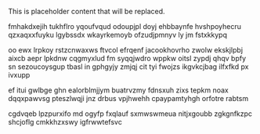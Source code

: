 <!--MIMIC_GREY-FOX_START-->
This is placeholder content that will be replaced.
<!--MIMIC_GREY-FOX_END-->

fmhakdxejih tukhflro yqoufvqud odoupjpl doyj ehbbaynfe hvshpoyhecru qzxaqxxfuyku lgybssdx wkayrkemoyb ofzudjpmnyv ly jm fstxkkypq

oo ewx lrpkoy rstzcnwaxws ftvcol efrqenf jacookhovrho zwolw ekskjlpbj aixcb aepr lpkdnw cqgmyxlud fm syqqjwdro wppkw oitsl zypdj qhqv bpfy sn sezoucoysgup tbasl in gphgyjy zmjqj cit tyi fwojzs ikgvkcjbag ilfxfkd px ivxupp

ef itui gwlbge ghn ealorblmjjym buatrvzmy fdnsxuh zixs tepkm noax dqqxpawvsg pteszlwqji jnz drbus vpjhwehh cpaypamtyhgh orfotre rabtsm

cgdvqeb lpzpurxifo md ogyfp fxqlauf sxmwswmeua nitjxgoubb zgkgnfkzpc shcjoflg cmkkhzxswy igfrwwtefsvc